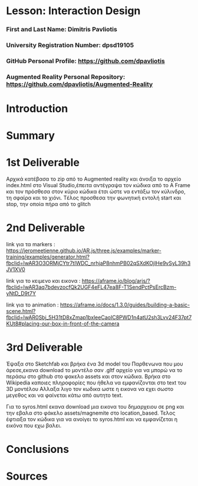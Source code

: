 # Lesson: Interaction Design

### First and Last Name: Dimitris Pavliotis
### University Registration Number: dpsd19105
### GitHub Personal Profile: https://github.com/dpavliotis
### Augmented Reality Personal Repository: https://github.com/dpavliotis/Augmented-Reality

# Introduction

# Summary


# 1st Deliverable

Aρχικά κατέβασα το zip από το Augmented reality και άνοιξα το αρχείο index.html στο Visual Studio,έπειτα αντέγραψα τον κώδικα από το A Frame και τον πρόσθεσα στον κύριο κώδικα έτσι ώστε να εντάξω τον κύλινδρο, τη σφαίρα και το χιόνι. Tέλος προσθεσα την φωνητική εντολή start και stop, την οποία πήρα από το glitch


# 2nd Deliverable

link για τα markers : https://jeromeetienne.github.io/AR.js/three.js/examples/marker-training/examples/generator.html?fbclid=IwAR3O3ORMjCYtr7tIWDC_nrhjaP8nhmPB02qSXdKOjlHe9vSyL39h3JV1XV0

link για το κειμενο και εικονα : https://aframe.io/blog/arjs/?fbclid=IwAR3aq7bdevzocfQk2UGF4eFL47ea8F-T1SendPctPsErcBzm-yNtD_D9t7Y

link για το animation : https://aframe.io/docs/1.3.0/guides/building-a-basic-scene.html?fbclid=IwAR0Sbj_5H31tD8xZmap1bxleeCaoIC8PWD1n4atU2sh3Lvv24F37pt7KUt8#placing-our-box-in-front-of-the-camera



# 3rd Deliverable 
 

Έψαξα στο  Sketchfab και βρήκα ένα 3d model του Παρθενωνα που μου άρεσε,εκανα download το μοντέλο σαν .gltf αρχείο για να μπορώ να το περάσω στο github στο φακελο assets και στον κώδικα. Βρήκα στο Wikipedia καποιες πληροφορίες που ήθελα να εμφανίζονται στο text του 3D μοντέλου
Αλλαξα λιγο τον κωδικα ωστε η εικονα να εχει σωστο μεγεθος και να φαίνεται κάτω από αυτητο text.

Για το syros.html εκανα download μια εικονα του δημαρχειου σε png και την εβαλα στο  φάκελο assets/magnemite στο location_based.
Τελος έφτιαξα τον κώδικα για να ανοίγει το syros.html και να εμφανίζεται η εικόνα που εχω βαλει.
# Conclusions


# Sources
